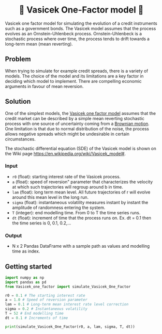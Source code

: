 
<h1 align="center" style="border-botom: none">
  <b>
    🐍 Vasicek One-Factor model 🐍     
  </b>
</h1>

Vasicek one factor model for simulating the evolution of a credit instruments such as a government bonds. The Vasicek model assumes that the process evolves as an Ornstein-Uhlenbeck process. Ornstein-Uhlenbeck is a stochastic process where over time, the process tends to drift towards a long-term mean (mean reverting). 

## Problem

When trying to simulate for example credit spreads, there is a variety of models. The choice of the model and its limitations are a key factor in deciding which model to implement. There are compelling economic arguments in favour of mean reversion.  

## Solution

One of the simplest models, the [Vasicek one factor model](https://en.wikipedia.org/wiki/Vasicek_model) assumes that the credit market can be described by a simple mean reverting stochastic process with one source of uncertainty coming from a [Brownian motion](https://en.wikipedia.org/wiki/Brownian_motion). One limitation is that due to normal distribution of the noise, the process allows negative spreads which might be undesirable in certain circumstances.

The stochastic differential equation (SDE) of the Vasicek model is shown on the Wiki page https://en.wikipedia.org/wiki/Vasicek_model#.

### Input

  - `r0` (float): starting interest rate of the Vasicek process.
  - `a` (float): speed of reversion" parameter that characterizes the velocity at which such trajectories will regroup around b in time.
  - `lam` (float): long term mean level. All future trajectories of r will evolve around this mean level in the long run.
  - `sigma` (float): instantaneous volatility measures instant by instant the amplitude of randomness entering the system.
  - `T` (integer): end modelling time. From 0 to T the time series runs.
  - `dt` (float): increment of time that the process runs on. Ex. dt = 0.1 then the time series is 0, 0.1, 0.2,...

### Output

 -  N x 2 Pandas DataFrame with a sample path as values and modelling time as index.

## Getting started

```python
import numpy as np
import pandas as pd
from Vasicek_one_factor import simulate_Vasicek_One_Factor

r0 = 0.1 # The starting interest rate
a = 1.0 # Speed of reversion parameter
lam = 0.1 # Long-term mean interest rate level correction
sigma = 0.2 # Instantaneous volatility
T = 52 # End modelling time
dt = 0.1 # Increments of time

print(simulate_Vasicek_One_Factor(r0, a, lam, sigma, T, dt))
```
